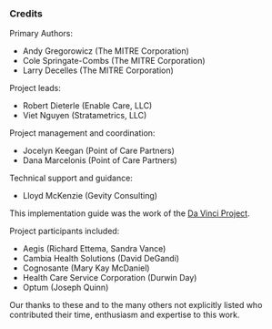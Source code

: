 ### Credits

Primary Authors:
* Andy Gregorowicz (The MITRE Corporation)
* Cole Springate-Combs (The MITRE Corporation)
* Larry Decelles (The MITRE Corporation)

Project leads:
* Robert Dieterle (Enable Care, LLC)
* Viet Nguyen (Stratametrics, LLC)

Project management and coordination:
* Jocelyn Keegan (Point of Care Partners)
* Dana Marcelonis (Point of Care Partners)

Technical support and guidance:
* Lloyd McKenzie (Gevity Consulting)

This implementation guide was the work of the [Da Vinci Project](http://www.hl7.org/about/davinci/index.cfm?ref=common).

Project participants included:
* Aegis (Richard Ettema, Sandra Vance)
* Cambia Health Solutions (David DeGandi)
* Cognosante (Mary Kay McDaniel)
* Health Care Service Corporation (Durwin Day)
* Optum (Joseph Quinn)

Our thanks to these and to the many others not explicitly listed who contributed their time, enthusiasm and expertise to this work.